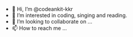 - 👋 Hi, I’m @codeankit-kkr
- 👀 I’m interested in coding, singing and reading.
- 💞️ I’m looking to collaborate on ...
- 📫 How to reach me ...

<!---
codeankit-kkr/codeankit-kkr is a ✨ special ✨ repository because its `README.md` (this file) appears on your GitHub profile.
You can click the Preview link to take a look at your changes.
--->
